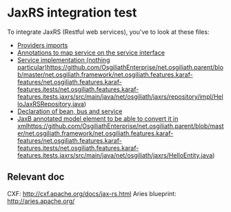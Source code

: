 # JaxRS integration test
To integrate JaxRS (Restful web services), you've to look at these files:

* [Providers imports](https://github.com/OsgiliathEnterprise/net.osgiliath.parent/blob/master/net.osgiliath.framework/net.osgiliath.features.karaf-features/net.osgiliath.features.karaf-features.itests/net.osgiliath.features.karaf-features.itests.jaxrs/osgi.bnd)
* [Annotations to map service on the service interface](https://github.com/OsgiliathEnterprise/net.osgiliath.parent/blob/master/net.osgiliath.framework/net.osgiliath.features.karaf-features/net.osgiliath.features.karaf-features.itests/net.osgiliath.features.karaf-features.itests.jaxrs/src/main/java/net/osgiliath/jaxrs/repository/HelloRepository.java)
* [Service implementation (nothing particular)](: )https://github.com/OsgiliathEnterprise/net.osgiliath.parent/blob/master/net.osgiliath.framework/net.osgiliath.features.karaf-features/net.osgiliath.features.karaf-features.itests/net.osgiliath.features.karaf-features.itests.jaxrs/src/main/java/net/osgiliath/jaxrs/repository/impl/HelloJaxRSRepository.java)
* [Declaration of bean, bus and service](https://github.com/OsgiliathEnterprise/net.osgiliath.parent/blob/master/net.osgiliath.framework/net.osgiliath.features.karaf-features/net.osgiliath.features.karaf-features.itests/net.osgiliath.features.karaf-features.itests.jaxrs/src/main/resources/OSGI-INF/blueprint/service-osgi.xml)
* [JaxB annotated model element to be able to convert it in xml](: )https://github.com/OsgiliathEnterprise/net.osgiliath.parent/blob/master/net.osgiliath.framework/net.osgiliath.features.karaf-features/net.osgiliath.features.karaf-features.itests/net.osgiliath.features.karaf-features.itests.jaxrs/src/main/java/net/osgiliath/jaxrs/HelloEntity.java)

## Relevant doc
CXF: http://cxf.apache.org/docs/jax-rs.html
Aries blueprint: http://aries.apache.org/